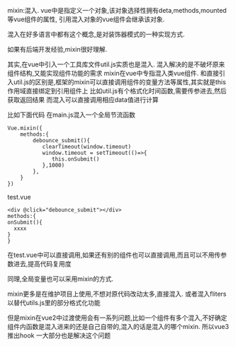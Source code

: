 mixin:混入.
vue中是指定义一个对象,该对象选择性拥有deta,methods,mounted等vue组件的属性,
引用混入对象的vue组件会继承该对象.

混入在好多语言中都有这个概念,是对装饰器模式的一种实现方式.

如果有后端开发经验,mixin很好理解.

其实,在vue中引入一个工具库文件util.js实质也是混入.
混入解决的是不破坏原来组件结构,又能实现组件功能的需求
mixin在vue中专指混入类vue组件.
和直接引入util.js的区别是,框架的mixin可以直接调用组件的变量方法等属性,其实就是this作用域直接绑定到引用组件上
比如util.js有个格式化时间函数,需要传参进去,然后获取返回结果
而混入可以直接调用相应data值进行计算


比如下面代码 在main.js混入一个全局节流函数
```
Vue.mixin({
	methods:{
		debounce_submit(){
		   clearTimeout(window.timeout)
		   window.timeout = setTimeout(()=>{
		      this.onSubmit()
		   },1000)
		},
	}
})
```
test.vue
```
<div @click="debounce_submit"></div>
methods:{
onSubmit(){
  xxxx
}
}
```
在test.vue中可以直接调用,如果还有别的组件也可以直接调用,而且可以不用传参数进去,提高代码复用度

同理,全局变量也可以采用mixin的方式.

mixin更多是在维护项目上使用,不想对原代码改动太多,直接混入.
或者混入fliters以替代utils.js里的部分格式化功能

但是mixin在vue2中过渡使用会有一系列问题,比如一个组件有多个混入,不好确定组件内函数是混入进来的还是自己自带的,混入的话是混入的哪个mixin.
所以vue3推出hook 一大部分也是解决这个问题